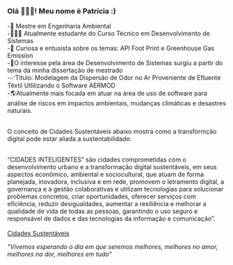### Olá 🙋🏽‍♀️! Meu nome è Patrícia :)

-🌱 Mestre em Engenharia Ambiental <br>
-👩🏽‍💻 Atualmente estudante do Curso Técnico em Desenvolvimento de Sistemas <br>
-👀 Curiosa e entusista sobre os temas: API Foot Print e Greenhouse Gas Emission <br>
-🎯O interesse pela área de Desenvolvimento de Sistemas surgiu a partir do tema da minha dissertação de mestrado <br>
-✅Título: Modelagem da Dispersão de Odor no Ar Proveniente de Efluente Têxtil Utlilizando o Software AERMOD <br>
-🌎Atualmente mais focada em atuar na área de uso de software para análise de riscos em impactos ambientais, mudanças climáticas e desastres naturais. <br><br>

O conceito de Cidades Sustentáveis abaixo mostra como a transformção digital pode estar aliada a sustentabilidade: <br><br>

 “CIDADES INTELIGENTES” são cidades comprometidas com o desenvolvimento urbano e a transformação digital sustentáveis, em seus aspectos econômico, ambiental e sociocultural, que atuam de forma planejada, inovadora, inclusiva e em rede, promovem o letramento digital, a governança e a gestão colaborativas e utilizam tecnologias para solucionar problemas concretos, criar oportunidades, oferecer serviços com eficiência, reduzir desigualdades, aumentar a resiliência e melhorar a qualidade de vida de todas as pessoas, garantindo o uso seguro e responsável de dados e das tecnologias da informação e comunicação”. <br><br> [Cidades Sustentáveis](https://www.secti.df.gov.br/o-que-sao-cidades-inteligentes/#:~:text=%E2%80%9CCIDADES%20INTELIGENTES%E2%80%9D%20s%C3%A3o%20cidades%20comprometidas,a%20gest%C3%A3o%20colaborativas%20e%20utilizam)<br>


*"Vivemos esperando o dia em que seremos melhores, melhores no amor, melhores na dor, melhores em tudo"*

